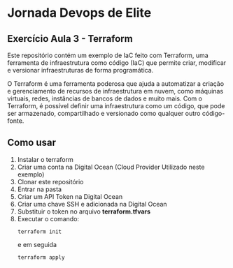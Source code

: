 # Jornada Devops de Elite
## Exercício Aula 3 - Terraform

Este repositório contém um exemplo de IaC feito com Terraform, uma ferramenta de infraestrutura como código (IaC) que permite criar, modificar e versionar infraestruturas de forma programática.

O Terraform é uma ferramenta poderosa que ajuda a automatizar a criação e gerenciamento de recursos de infraestrutura em nuvem, como máquinas virtuais, redes, instâncias de bancos de dados e muito mais. Com o Terraform, é possível definir uma infraestrutura como um código, que pode ser armazenado, compartilhado e versionado como qualquer outro código-fonte.

## Como usar
1. Instalar o terraform
2. Criar uma conta na Digital Ocean (Cloud Provider Utilizado neste exemplo)
3. Clonar este repositório
4. Entrar na pasta
6. Criar um API Token na Digital Ocean
7. Criar uma chave SSH e adicionada na Digital Ocean
8. Substituir o token no arquivo **terraform.tfvars**
9. Executar o comando:
   ```CMD
   terraform init
   ```
   e em seguida
   ```CMD
   terraform apply
   ```
